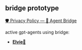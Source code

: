bridge prototype
---

[🛡️ Privacy Policy — 🌉 Agent Bridge](/docs/privacy.md)

active gpt-agents using bridge:
- [**Elvie🌸**](https://chatgpt.com/g/g-685ffac75ec48191ba63b0f887692527-elvie)
